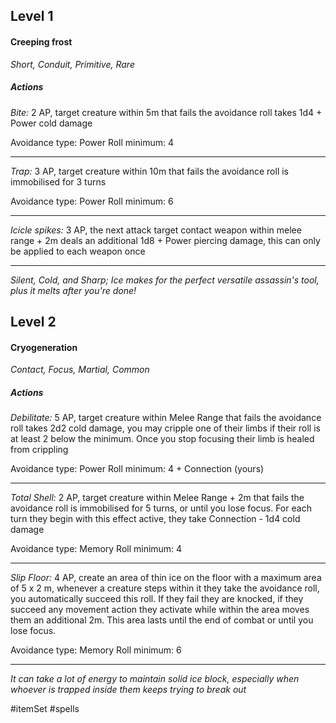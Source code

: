 ## Level 1
#### Creeping frost
*Short, Conduit, Primitive, Rare*

##### Actions

*Bite:* 2 AP, target creature within 5m that fails the avoidance roll takes 1d4 + Power cold damage

Avoidance type: Power
Roll minimum: 4

---

*Trap:* 3 AP, target creature within 10m that fails the avoidance roll is immobilised for 3 turns

Avoidance type: Power
Roll minimum: 6

---

*Icicle spikes:* 3 AP, the next attack target contact weapon within melee range + 2m deals an additional 1d8 + Power piercing damage, this can only be applied to each weapon once

---
*Silent, Cold, and Sharp; Ice makes for the perfect versatile assassin's tool, plus it melts after you're done!*

## Level 2
#### Cryogeneration
*Contact, Focus, Martial, Common*

##### Actions

*Debilitate:* 5 AP, target creature within Melee Range that fails the avoidance roll takes 2d2 cold damage, you may cripple one of their limbs if their roll is at least 2 below the minimum. Once you stop focusing their limb is healed from crippling

Avoidance type: Power
Roll minimum: 4 + Connection (yours)

---

*Total Shell:* 2 AP, target creature within Melee Range + 2m that fails the avoidance roll is immobilised for 5 turns, or until you lose focus. For each turn they begin with this effect active, they take Connection - 1d4 cold damage

Avoidance type: Memory
Roll minimum: 4

---

*Slip Floor:* 4 AP, create an area of thin ice on the floor with a maximum area of 5 x 2 m, whenever a creature steps within it they take the avoidance roll, you automatically succeed this roll. If they fail they are knocked, if they succeed any movement action they activate while within the area moves them an additional 2m. This area lasts until the end of combat or until you lose focus.

Avoidance type: Memory
Roll minimum: 6

---
*It can take a lot of energy to maintain solid ice block, especially when whoever is trapped inside them keeps trying to break out*

#itemSet #spells 